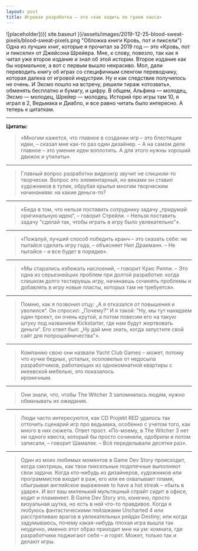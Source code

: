 ```yaml
---
layout: post
title: Игровая разработка – это «как ходить по грани хаоса»
---
```


![placeholder]({{ site.baseurl }}/assets/images/2019-12-25-blood-sweat-pixels/blood-sweat-pixels.png "Обложка книги Кровь, пот и пиксели")
Одна из лучших книг, которые я прочитал за 2019 год — это «Кровь, пот и пиксели» от Джейсона Шрейера. Мне, к слову, повезло, так как я читал уже второе издание и знал об этой истории. Второе издание как бы нормальное, а вот с первым вышло некрасиво. Мол, дали переводить книгу об играх со специфичным сленгом переводчику, которая далека от игровой индустрии. Ну и как следствие получилось не очень. И Эксмо пошло на встречу, решили тираж «отозвать», обменять бесплатно и бумагу, и цифру. 
В общем, Альфина — молодец, Эксмо — молодец, Шрейер — молодец. Историй про игры там 10, я играл в 2, Ведьмака и Диабло, и все равно читать было интересно. А теперь к цитаткам.


---

**Цитаты:**

> «Многим кажется, что главное в создании игр – это блестящие идеи, – сказал мне как-то раз один дизайнер. – А на самом деле главное – это умение идеи воплотить. А для этого нужны хороший движок
> и утилиты».

***

> Главный вопрос разработки видеоигр звучит не слишком-то творчески. Вопрос это элементарный, но веками он ставил художников в тупик, обрубая крылья многим творческим начинаниям: на какие деньги-то?

***

> «Беда в том, что нельзя поставить сотруднику задачу „придумай оригинальную идею“, – говорит Стрейли. – Нельзя поставить задачу "сделай так, чтобы играть в игру было увлекательно"».

***

> «Пожалуй, лучший способ победить кранч – это сказать себе: не пытайся сделать игру года, – объясняет Нил Дракманн. – Не пытайся – и все будет в порядке».

***

> «Мы старались избежать наслоений, – говорит Крис Риппи. – Это одна из серьезнейших проблем при долгой разработке: когда слишком долго тестируешь игру, начинаешь сочинять проблемы и добавлять в игру
> новые пласты, которых там не требуется».

***

> Помню, как я позвонил отцу: „А я отказался от повышения и уволился“. Он спросил: „Почему?“ И я такой: "Ну, мы тут накидаем один проект, он очень крутой, а потом повесим его на такую штуку под названием 
> Kickstarter, где нам будут жертвовать деньги“. Его ответ был: „Ну дай мне знать, когда запустите свой сайт для попрошайничества"».

***

> Компанию свою они назвали Yacht Club Games – может, потому что кучке бедных, усталых, осоловелых от недосыпа разработчиков, работающих из однокомнатной квартиры с икеевской мебелью, это показалось  
> ироничным.

***

> Они знали, что, чтобы The Witcher 3 запомнилась людям, нужно обманывать их ожидания.

***

> Люди часто интересуются, как CD Projekt RED удалось так отточить сценарий игр про ведьмака, особенно с учетом того, как много в них сюжета. Ответ прост. «По-моему, в The Witcher 3 нет ни одного квеста, 
> который бы просто сочинили, одобрили и потом записали, – говорит Шамалек. – Всё переделывали десятки раз».

***

> Один из моих любимых моментов в Game Dev Story происходит, когда смотришь, как твои пиксельные подопечные выполняют свои задачи. Когда кто-нибудь из дизайнеров, художников
> или программистов входит в раж, его или ее охватывает пламя, обыгрывая английское выражение to have a hot streak – «быть в ударе». И вот ваш миленький мультяшный спрайт
> сидит в офисе, кодит и пламенеет. В Game Dev Story это, конечно, просто визуальная шутка, но есть в ней что-то правдивое. Когда я любуюсь фантастическими пейзажами Uncharted 4 или расстреливаю врагов в 
> увлекательных рейдах Destiny; или когда задумываюсь, почему какая-нибудь плохая игра вышла так неудачно, именно этот образ приходит мне на ум: комната, где разработчики поджигают себя – и горят. Может, 
> только так и делают игры.